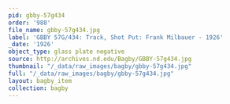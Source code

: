 ```yaml
---
pid: gbby-57g434
order: '988'
file_name: gbby-57g434.jpg
label: 'GBBY 57G/434: Track, Shot Put: Frank Milbauer - 1926'
_date: '1926'
object_type: glass plate negative
source: http://archives.nd.edu/Bagby/GBBY-57g434.jpg
thumbnail: "/_data/raw_images/bagby/gbby-57g434.jpg"
full: "/_data/raw_images/bagby/gbby-57g434.jpg"
layout: bagby_item
collection: bagby
---
```

